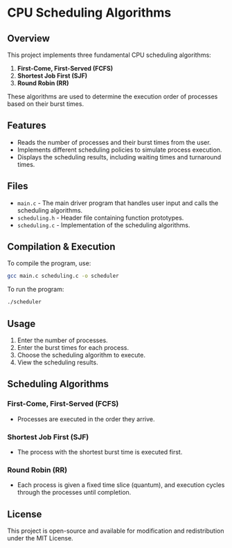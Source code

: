 # CPU Scheduling Algorithms

## Overview
This project implements three fundamental CPU scheduling algorithms:
1. **First-Come, First-Served (FCFS)**
2. **Shortest Job First (SJF)**
3. **Round Robin (RR)**

These algorithms are used to determine the execution order of processes based on their burst times.

## Features
- Reads the number of processes and their burst times from the user.
- Implements different scheduling policies to simulate process execution.
- Displays the scheduling results, including waiting times and turnaround times.

## Files
- `main.c` - The main driver program that handles user input and calls the scheduling algorithms.
- `scheduling.h` - Header file containing function prototypes.
- `scheduling.c` - Implementation of the scheduling algorithms.

## Compilation & Execution
To compile the program, use:
```bash
gcc main.c scheduling.c -o scheduler
```

To run the program:
```bash
./scheduler
```

## Usage
1. Enter the number of processes.
2. Enter the burst times for each process.
3. Choose the scheduling algorithm to execute.
4. View the scheduling results.

## Scheduling Algorithms
### First-Come, First-Served (FCFS)
- Processes are executed in the order they arrive.

### Shortest Job First (SJF)
- The process with the shortest burst time is executed first.

### Round Robin (RR)
- Each process is given a fixed time slice (quantum), and execution cycles through the processes until completion.

## License
This project is open-source and available for modification and redistribution under the MIT License.
